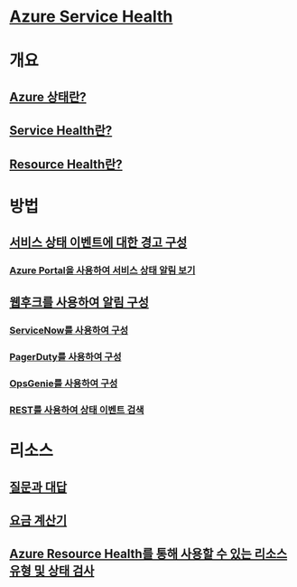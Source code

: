 # [Azure Service Health](index.md)

# 개요
## [Azure 상태란?](azure-status-overview.md)
## [Service Health란?](service-health-overview.md)
## [Resource Health란?](resource-health-overview.md)
# 방법
## [서비스 상태 이벤트에 대한 경고 구성](../monitoring-and-diagnostics/monitoring-activity-log-alerts-on-service-notifications.md?toc=%2fazure%2fservice-health%2ftoc.json)
### [Azure Portal을 사용하여 서비스 상태 알림 보기](../monitoring-and-diagnostics/monitoring-service-notifications.md?toc=%2fazure%2fservice-health%2ftoc.json)
## [웹후크를 사용하여 알림 구성](service-health-alert-webhook-guide.md)
### [ServiceNow를 사용하여 구성](service-health-alert-webhook-servicenow.md)
### [PagerDuty를 사용하여 구성](service-health-alert-webhook-pagerduty.md)
### [OpsGenie를 사용하여 구성](service-health-alert-webhook-opsgenie.md)
### [REST를 사용하여 상태 이벤트 검색](service-health-rest.md)
# 리소스
## [질문과 대답](resource-health-faq.md)
## [요금 계산기](https://azure.microsoft.com/pricing/calculator/)
## [Azure Resource Health를 통해 사용할 수 있는 리소스 유형 및 상태 검사](resource-health-checks-resource-types.md)